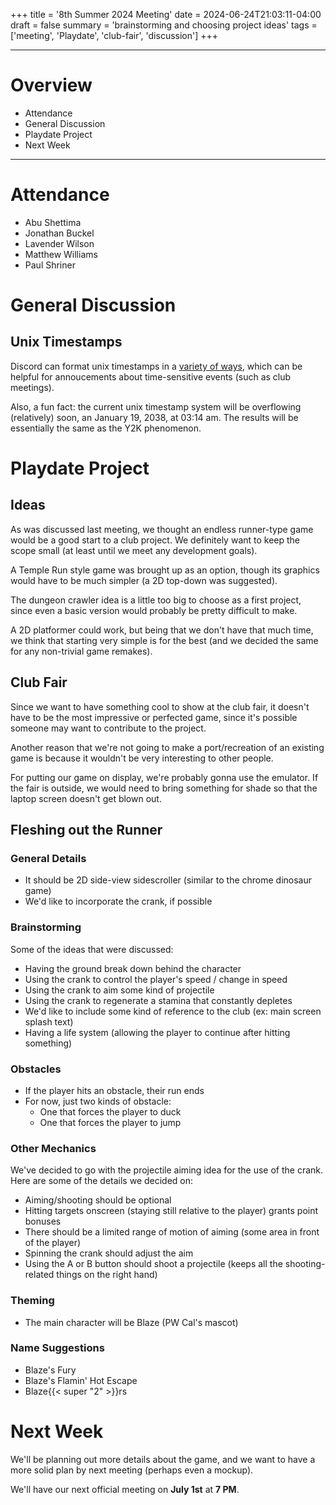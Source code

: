 +++
title = '8th Summer 2024 Meeting'
date = 2024-06-24T21:03:11-04:00
draft = false
summary = 'brainstorming and choosing project ideas'
tags = ['meeting', 'Playdate', 'club-fair', 'discussion']
+++

***
# Overview
- Attendance
- General Discussion
- Playdate Project
- Next Week
***
# Attendance
- Abu Shettima
- Jonathan Buckel
- Lavender Wilson
- Matthew Williams
- Paul Shriner
# General Discussion
## Unix Timestamps
Discord can format unix timestamps in a [variety of ways](https://r.3v.fi/discord-timestamps/), which can be helpful for annoucements about time-sensitive events (such as club meetings).

Also, a fun fact: the current unix timestamp system will be overflowing (relatively) soon, an January 19, 2038, at 03:14 am. The results will be essentially the same as the Y2K phenomenon. 

# Playdate Project
## Ideas
As was discussed last meeting, we thought an endless runner-type game would be a good start to a club project. We definitely want to keep the scope small (at least until we meet any development goals). 

A Temple Run style game was brought up as an option, though its graphics would have to be much simpler (a 2D top-down was suggested). 

The dungeon crawler idea is a little too big to choose as a first project, since even a basic version would probably be pretty difficult to make. 

A 2D platformer could work, but being that we don't have that much time, we think that starting very simple is for the best (and we decided the same for any non-trivial game remakes).

## Club Fair
Since we want to have something cool to show at the club fair, it doesn't have to be the most impressive or perfected game, since it's possible someone may want to contribute to the project.

Another reason that we're not going to make a port/recreation of an existing game is because it wouldn't be very interesting to other people. 

For putting our game on display, we're probably gonna use the emulator. If the fair is outside, we would need to bring something for shade so that the laptop screen doesn't get blown out. 

## Fleshing out the Runner
### General Details
- It should be 2D side-view sidescroller (similar to the chrome dinosaur game) 
- We'd like to incorporate the crank, if possible 
### Brainstorming
Some of the ideas that were discussed:  
- Having the ground break down behind the character 
- Using the crank to control the player's speed / change in speed 
- Using the crank to aim some kind of projectile 
- Using the crank to regenerate a stamina that constantly depletes 
- We'd like to include some kind of reference to the club (ex: main screen splash text) 
- Having a life system (allowing the player to continue after hitting something) 
### Obstacles
- If the player hits an obstacle, their run ends 
- For now, just two kinds of obstacle: 
	- One that forces the player to duck 
	- One that forces the player to jump 
### Other Mechanics
We've decided to go with the projectile aiming idea for the use of the crank. Here are some of the details we decided on: 
- Aiming/shooting should be optional 
- Hitting targets onscreen (staying still relative to the player) grants point bonuses 
- There should be a limited range of motion of aiming (some area in front of the player) 
- Spinning the crank should adjust the aim 
- Using the A or B button should shoot a projectile (keeps all the shooting-related things on the right hand) 
### Theming
- The main character will be Blaze (PW Cal's mascot) 
### Name Suggestions
- Blaze's Fury 
- Blaze's Flamin' Hot Escape 
- Blaze{{< super "2" >}}rs 

# Next Week
We'll be planning out more details about the game, and we want to have a more solid plan by next meeting (perhaps even a mockup). 

We'll have our next official meeting on **July 1st** at **7 PM**.